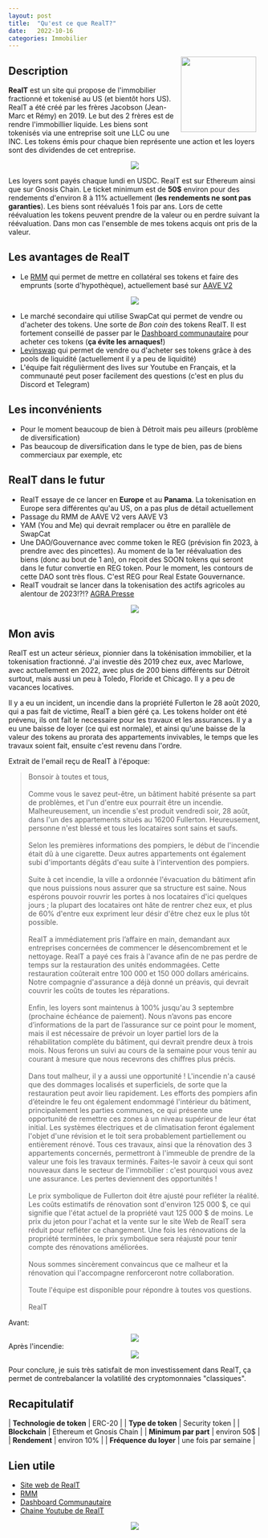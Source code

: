 ```yaml
---
layout: post
title:  "Qu'est ce que RealT?"
date:   2022-10-16
categories: Immobilier
---
```

<img src="/img/RealT.png" align="right" class="hide-on-small-only" style="height:150px; margin-right: 10px" />

## Description
**RealT** est un site qui propose de l'immobilier fractionné et tokenisé au US (et bientôt hors US). RealT a été créé par les frères Jacobson (Jean-Marc et Rémy) en 2019. Le but des 2 frères est de rendre l'immobillier liquide. Les biens sont tokenisés via une entreprise soit une LLC ou une INC. Les tokens émis pour chaque bien représente une action et les loyers sont des dividendes de cet entreprise. 

<div class="row">
    <div class="col s12" style="text-align: center;">
            <img src="/img/realt_LLC.png" class="responsive-img" />
    </div>
</div>

Les loyers sont payés chaque lundi en USDC. RealT est sur Ethereum ainsi que sur Gnosis Chain. Le ticket minimum est de **50$** environ pour des rendements d'environ 8 à 11% actuellement (**les rendements ne sont pas garanties**).
Les biens sont réévalués 1 fois par ans. Lors de cette réévaluation les tokens peuvent prendre de la valeur ou en perdre suivant la réévaluation. Dans mon cas l'ensemble de mes tokens acquis ont pris de la valeur.

## Les avantages de RealT
- Le [RMM](https://rmm.realtoken.network/) qui permet de mettre en collatéral ses tokens et faire des emprunts (sorte d'hypothèque), actuellement basé sur [AAVE V2](https://aave.com)

<div class="row">
    <div class="col s12" style="text-align: center;">
            <img src="/img/rmm.png" class="responsive-img" />
    </div>
</div>

- Le marché secondaire qui utilise SwapCat qui permet de vendre ou d'acheter des tokens. Une sorte de *Bon coin* des tokens RealT. Il est fortement conseillé de passer par le [Dashboard communautaire](https://dashboard.realt.community/) pour acheter ces tokens (**ça évite les arnaques!**)
- [Levinswap](https://levinswap.realt.community/) qui permet de vendre ou d'acheter ses tokens grâce à des pools de liquidité (actuellement il y a peu de liquidité)
- L'équipe fait régulièrment des lives sur Youtube en Français, et la communauté peut poser facilement des questions (c'est en plus du Discord et Telegram)

## Les inconvénients
- Pour le moment beaucoup de bien à Détroit mais peu ailleurs (problème de diversification)
- Pas beaucoup de diversification dans le type de bien, pas de biens commerciaux par exemple, etc

## RealT dans le futur
- RealT essaye de ce lancer en **Europe** et au **Panama**. La tokenisation en Europe sera différentes qu'au US, on a pas plus de détail actuellement
- Passage du RMM de AAVE V2 vers AAVE V3
- YAM (You and Me) qui devrait remplacer ou être en parallèle de SwapCat
- Une DAO/Gouvernance avec comme token le REG (prévision fin 2023, à prendre avec des pincettes). Au moment de la 1er réévaluation des biens (donc au bout de 1 an), on reçoit des SOON tokens qui seront dans le futur convertie en REG token. Pour le moment, les contours de cette DAO sont très flous. C'est REG pour Real Estate Gouvernance.
- RealT voudrait se lancer dans la tokenisation des actifs agricoles au alentour de 2023!?!? [AGRA Presse](https://www.agra.fr/agra-presse/blockchain-et-agriculture-une-lente-hybridation)

<div class="row">
    <div class="col s12" style="text-align: center;">
            <img src="/img/RealT_agri.jpeg" class="responsive-img" />
    </div>
</div>

## Mon avis

RealT est un acteur sérieux, pionnier dans la tokénisation immobilier, et la tokenisation fractionné. J'ai investie dès 2019 chez eux, avec Marlowe, avec actuellement en 2022, avec plus de 200 biens différents sur Détroit surtout, mais aussi un peu à Toledo, Floride et Chicago. Il y a peu de vacances locatives.

Il y a eu un incident, un incendie dans la propriété Fullerton le 28 août 2020, qui a pas fait de victime, RealT a bien géré ça. Les tokens holder ont été prévenu, ils ont fait le necessaire pour les travaux et les assurances. Il y a eu une baisse de loyer (ce qui est normale), et ainsi qu'une baisse de la valeur des tokens au prorata des appartements invivables, le temps que les travaux soient fait, ensuite c'est revenu dans l'ordre.

Extrait de l'email reçu de RealT à l'époque:

<blockquote>
Bonsoir à toutes et tous,
<br>
<br>
Comme vous le savez peut-être, un bâtiment habité présente sa part de problèmes, et l'un d'entre eux pourrait être un incendie. Malheureusement, un incendie s'est produit vendredi soir, 28 août, dans l'un des appartements situés au 16200 Fullerton. Heureusement, personne n'est blessé et tous les locataires sont sains et saufs.
<br>
<br>
Selon les premières informations des pompiers, le début de l'incendie était dû à une cigarette. Deux autres appartements ont également subi d'importants dégâts d'eau suite à l'intervention des pompiers.
<br>
<br>
Suite à cet incendie, la ville a ordonnée l'évacuation du bâtiment afin que nous puissions nous assurer que sa structure est saine. Nous espérons pouvoir rouvrir les portes à nos locataires d'ici quelques jours ; la plupart des locataires ont hâte de rentrer chez eux, et plus de 60% d'entre eux expriment leur désir d'être chez eux le plus tôt possible.
<br>
<br>
RealT a immédiatement pris l’affaire en main, demandant aux entreprises concernées de commencer le désencombrement et le nettoyage. RealT a payé ces frais à l'avance afin de ne pas perdre de temps sur la restauration des unités endommagées. Cette restauration coûterait entre 100 000 et 150 000 dollars américains. Notre compagnie d'assurance a déjà donné un préavis, qui devrait couvrir les coûts de toutes les réparations.
<br>
<br>
Enfin, les loyers sont maintenus à 100% jusqu'au 3 septembre (prochaine échéance de paiement). Nous n’avons pas encore d’informations de la part de l’assurance sur ce point pour le moment, mais il est nécessaire de prévoir un loyer partiel lors de la réhabilitation complète du bâtiment, qui devrait prendre deux à trois mois. Nous ferons un suivi au cours de la semaine pour vous tenir au courant à mesure que nous recevrons des chiffres plus précis.
<br>
<br>
Dans tout malheur, il y a aussi une opportunité ! L'incendie n'a causé que des dommages localisés et superficiels, de sorte que la restauration peut avoir lieu rapidement. Les efforts des pompiers afin d’éteindre le feu ont également endommagé l'intérieur du bâtiment, principalement les parties communes, ce qui présente une opportunité de remettre ces zones à un niveau supérieur de leur état initial. Les systèmes électriques et de climatisation feront également l'objet d'une révision et le toit sera probablement partiellement ou entièrement rénové. Tous ces travaux, ainsi que la rénovation des 3 appartements concernés, permettront à l'immeuble de prendre de la valeur une fois les travaux terminés. Faites-le savoir à ceux qui sont nouveaux dans le secteur de l'immobilier : c'est pourquoi vous avez une assurance. Les pertes deviennent des opportunités !
<br>
<br>
Le prix symbolique de Fullerton doit être ajusté pour refléter la réalité. Les coûts estimatifs de rénovation sont d'environ 125 000 $, ce qui signifie que l'état actuel de la propriété vaut 125 000 $ de moins. Le prix du jeton pour l'achat et la vente sur le site Web de RealT sera réduit pour refléter ce changement. Une fois les rénovations de la propriété terminées, le prix symbolique sera réajusté pour tenir compte des rénovations améliorées.
<br>
<br>
Nous sommes sincèrement convaincus que ce malheur et la rénovation qui l'accompagne renforceront notre collaboration.
<br>
<br>
Toute l'équipe est disponible pour répondre à toutes vos questions.
<br>
<br>
RealT
</blockquote>

Avant:
<div class="row">
    <div class="col s12" style="text-align: center;">
            <img src="/img/Fullerton.jpg" class="responsive-img" />
    </div>
</div>
Après l'incendie:
<div class="row">
    <div class="col s12" style="text-align: center;">
            <img src="/img/FullertonIncendie.jpg" class="responsive-img" />
    </div>
</div>

Pour conclure, je suis très satisfait de mon investissement dans RealT, ça permet de contrebalancer la volatilité des cryptomonnaies "classiques".

## Recapitulatif

| **Technologie de token** | ERC-20 |
| **Type de token** | Security token |
| **Blockchain** | Ethereum et Gnosis Chain |
| **Minimum par part** | environ 50$ |
| **Rendement** | environ 10% |
| **Fréquence du loyer** | une fois par semaine |


## Lien utile
- [Site web de RealT](https://realt.co/ref/jujucryptofr/?campaign=tokenise)
- [RMM](https://rmm.realtoken.network/)
- [Dashboard Communautaire](https://dashboard.realt.community/)
- [Chaine Youtube de RealT](https://www.youtube.com/channel/UCIUnPBs55STUL16VDQOHBWg)

<div class="row">
    <div class="col s12" style="text-align: center;">
            <img src="/img/RealT_website.png" style="max-width: 100%;" />
    </div>
</div>

